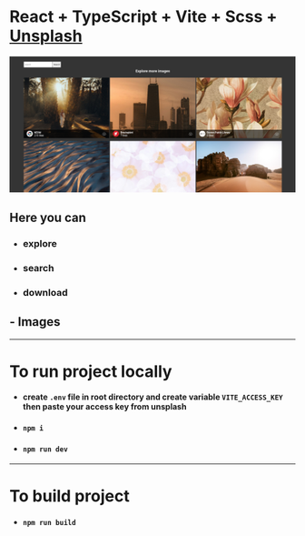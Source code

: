 # React + TypeScript + Vite + Scss + [Unsplash](https://unsplash.com/)


[![Screen](image.png)](https://imagener.netlify.app/)


## Here you can
* ### explore 
* ### search
* ### download

## - Images


---
# To run project locally

* #### create `.env` file in root directory and create variable `VITE_ACCESS_KEY` then paste your access key from unsplash
* #### `npm i`
* #### `npm run dev`

---
# To build project

* #### `npm run build`

